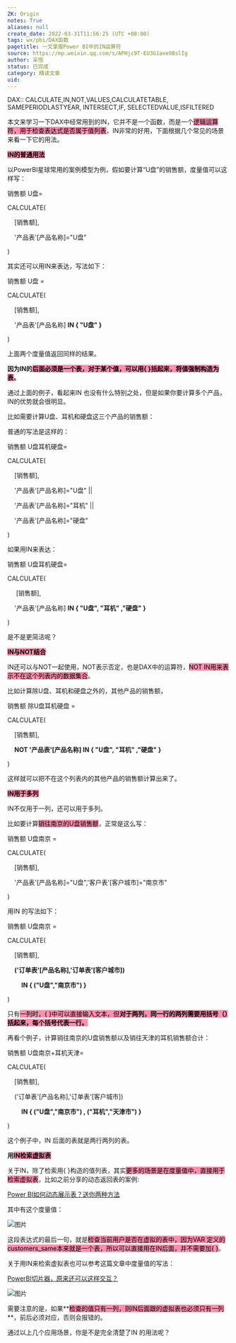 ```yaml
---
ZK: Origin
notes: True
aliases: null
create_date: 2022-03-31T11:56:25 (UTC +08:00)
tags: wx/pbi/DAX函数
pagetitle: 一文掌握Power BI中的IN运算符
source: https://mp.weixin.qq.com/s/APHjc9T-EU3G1axe9BslIg
author: 采悟
status: 已完成
category: 精读文章
uid: 
---
```


DAX:: CALCULATE,IN,NOT,VALUES,CALCULATETABLE, SAMEPERIODLASTYEAR, INTERSECT,IF, SELECTEDVALUE,ISFILTERED

本文来学习一下DAX中经常用到的IN，它并不是一个函数，而是一个<mark style="background: #FF5582A6;">逻辑运算符，用于检查表达式是否属于值列表</mark>，IN非常的好用，下面根据几个常见的场景来看一下它的用法。  

**<mark style="background: #FF5582A6;">IN的普通用法</mark>**

以PowerBI星球常用的案例模型为例，假如要计算“U盘”的销售额，度量值可以这样写：  

销售额 U盘= 

CALCULATE(

    \[销售额\],

    '产品表'\[产品名称\]="U盘"

)

其实还可以用IN来表达，写法如下：  

销售额 U盘 = 

CALCULATE(

    \[销售额\],

    '产品表'\[产品名称\] **IN { "U盘" }** 

)

上面两个度量值返回同样的结果。

**因为IN的<mark style="background: #FF5582A6;">后面必须是一个表，对于某个值，可以用{ }括起来，将值强制构造为表</mark>。**

通过上面的例子，看起来IN 也没有什么特别之处，但是如果你要计算多个产品，IN的优势就会很明显。

比如需要计算U盘、耳机和硬盘这三个产品的销售额：

普通的写法是这样的：

销售额 U盘耳机硬盘=

CALCULATE(

    \[销售额\],

    '产品表'\[产品名称\]="U盘" ||

    '产品表'\[产品名称\]="耳机" ||

    '产品表'\[产品名称\]="硬盘"

)

如果用IN来表达：  

销售额 U盘耳机硬盘= 

CALCULATE(

     \[销售额\],

    '产品表'\[产品名称\] **IN { "U盘", "耳机" ,"硬盘" }**

)

是不是更简洁呢？  

**<mark style="background: #FF5582A6;">IN与NOT结合</mark>**

IN还可以与NOT一起使用，NOT表示否定，也是DAX中的运算符，<mark style="background: #FF5582A6;">NOT IN用来表示不在这个列表内的数据集合</mark>。

比如计算除U盘、耳机和硬盘之外的，其他产品的销售额，

销售额 除U盘耳机硬盘 =

CALCULATE(

    \[销售额\], 

    **NOT '产品表'\[产品名称\] IN { "U盘", "耳机" ,"硬盘" }**

)

这样就可以把不在这个列表内的其他产品的销售额计算出来了。

**<mark style="background: #FF5582A6;">IN用于多列</mark>**  

IN不仅用于一列，还可以用于多列。

比如要计算<mark style="background: #FF5582A6;">销往南京的U盘销售额</mark>，正常是这么写：

销售额 U盘南京 = 

CALCULATE(

    \[销售额\],

    '产品表'\[产品名称\]="U盘",'客户表'\[客户城市\]="南京市"

)

用IN 的写法如下：  

销售额 U盘南京 = 

CALCULATE(

    \[销售额\],

    **('订单表'\[产品名称\],'订单表'\[客户城市\])** 

        **IN { ("U盘","南京市") }**

)

只有<mark style="background: #FF5582A6;">一列时，{ }中可以直接输入文本，但**对于两列，同一行的两列需要用括号（）括起来，每个括号代表一行。</mark>**

再看个例子，计算销往南京的U盘销售额以及销往天津的耳机销售额合计：  

销售额 U盘南京+耳机天津= 

CALCULATE(

    \[销售额\],

    ('订单表'\[产品名称\],'订单表'\[客户城市\]) 

        **IN { ("U盘","南京市") , ("耳机","天津市") }**

)

这个例子中，IN 后面的表就是两行两列的表。  

**用<mark style="background: #FF5582A6;">IN检索虚拟表</mark>**

关于IN，除了检索用{ }构造的值列表，其实<mark style="background: #FF5582A6;">更多的场景是在度量值中，直接用于检索虚拟表</mark>，比如之前分享的动态返回表的案例:

[Power BI如何动态展示表？送你两种方法](http://mp.weixin.qq.com/s?__biz=MzA4MzQwMjY4MA==&mid=2484074639&idx=1&sn=03b003d199f754794c0bac8af15c50e0&chksm=8e0c5258b97bdb4e0aa92667a047bca5c7705f86a6c2b4ac66e3eefc171ca95e6891a433ecff&scene=21#wechat_redirect)  

其中有这个度量值：  

![图片](https://mmbiz.qpic.cn/mmbiz_png/aHEbZtANQJPoT4k4an0MEQe427woeQyenllTwM3nZ6kBqptvEUBlp5ibosAaTjgWicrcIH8QTlsEAIwtDPO0tDAA/640?wx_fmt=png&wxfrom=5&wx_lazy=1&wx_co=1)

这段表达式的最后一句，就是<mark style="background: #FF5582A6;">检查当前用户是否在虚拟的表中，因为VAR 定义的customers\_same本来就是一个表，所以可以直接用在IN后面，并不需要加{ }</mark>。

关于用IN来检索虚拟表也可以参考这篇文章中度量值的写法：

[PowerBI切片器，原来还可以这样交互？](http://mp.weixin.qq.com/s?__biz=MzA4MzQwMjY4MA==&mid=2484074281&idx=1&sn=ea825a10f8bb56815772997dcccfff08&chksm=8e0c5dfeb97bd4e8b6bf810457b5c579cf6633545260ce2097d21bc48e187bd88f49f3c528bf&scene=21#wechat_redirect)  

![图片](https://mmbiz.qpic.cn/mmbiz_png/aHEbZtANQJPCJlp1D6Kibt9mGDlkENsicy8r51JkUBAic6wR3CwNPLdAjcba9zMjZSibLPMdY3tOVsDbjwoorJx6KA/640?wx_fmt=png&wxfrom=5&wx_lazy=1&wx_co=1)

需要注意的是，如果**<mark style="background: #FF5582A6;">检查的值只有一列，则IN后面跟的虚拟表也必须只有一列</mark>**，前后必须对应，否则会报错的。

通过以上几个应用场景，你是不是完全清楚了IN 的用法呢？
